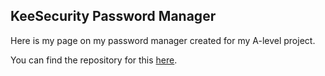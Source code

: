 ## KeeSecurity Password Manager

Here is my page on my password manager created for my A-level project.

You can find the repository for this [here](https://github.com/jamesthekee/password-manager). 
